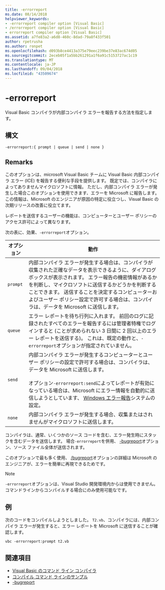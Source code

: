 ```yaml
---
title: -errorreport
ms.date: 08/14/2018
helpviewer_keywords:
- -errorreport compiler option [Visual Basic]
- /errorreport compiler option [Visual Basic]
- errorreport compiler option [Visual Basic]
ms.assetid: a7fe83a2-a6d8-460c-8dad-79a8f433f501
author: rpetrusha
ms.author: ronpet
ms.openlocfilehash: d093b8ce4413a375e79eec239be37e83ac674d05
ms.sourcegitcommit: 2eceb05f1a5bb261291a1f6a91c5153727ac1c19
ms.translationtype: MT
ms.contentlocale: ja-JP
ms.lasthandoff: 09/04/2018
ms.locfileid: "43509674"
---
```

# <a name="-errorreport"></a>-errorreport

Visual Basic コンパイラが内部コンパイラ エラーを報告する方法を指定します。

## <a name="syntax"></a>構文

```
-errorreport:{ prompt | queue | send | none }
```

## <a name="remarks"></a>Remarks

このオプションは、microsoft Visual Basic チームに Visual Basic 内部コンパイラ エラー (ICE) を報告する便利な手段を提供します。 既定では、コンパイラによってありませんマイクロソフトに情報。 ただし、内部コンパイラ エラーが発生した場合このオプションを使用できます、エラーを Microsoft に報告します。 この情報は、Microsoft のエンジニアが原因の特定に役立つし、Visual Basic の次期リリースの改善に役立てます。

レポートを送信するユーザーの機能は、コンピューターとユーザー ポリシーのアクセス許可によって異なります。

次の表に、効果、`-errorreport`オプション。

|オプション|動作|
|---|---|
|`prompt`|内部コンパイラ エラーが発生する場合は、コンパイラが収集された正確なデータを表示できるように、ダイアログ ボックスが表示されます。 エラー報告の機密情報があるかを判断し、マイクロソフトに送信するかどうかを判断することできます。 送信することを決定するコンピューターおよびユーザー ポリシー設定で許可する場合は、コンパイラは、データを Microsoft に送信します。|
|`queue`|エラー レポートを待ち行列に入れます。 前回のログに記録されたすべてのエラーを報告するには管理者特権でログインすると (ことが求められない 3 日間に 2 回以上のエラー レポートを送信する)。 これは、既定の動作と、`-errorreport`オプションが指定されていません。|
|`send`|内部コンパイラ エラーが発生するコンピューターとユーザー ポリシーの設定で許可する場合は、コンパイラは、データを Microsoft に送信します。<br /><br /> オプション`-errorreport:send`によってレポートが有効になっている場合は、Microsoft にエラー情報を自動的に送信しようとしています、 [Windows エラー報告](/windows/desktop/wer/windows-error-reporting)システムの設定。 |
|`none`|内部コンパイラ エラーが発生する場合、収集またはされませんがマイクロソフトに送信します。|

コンパイラは、通常、いくつかのソース コードを含む、エラー発生時にスタックを含むデータを送信します。 場合`-errorreport`を併用、 [-bugreport](../../../visual-basic/reference/command-line-compiler/bugreport.md)オプション、ソース ファイル全体が送信されます。

このオプションで最も多く使用、 [/bugreport](../../../visual-basic/reference/command-line-compiler/bugreport.md)オプションの詳細は Microsoft のエンジニアが、エラーを簡単に再現できるためです。

> [!NOTE]
> `-errorreport`オプションは、Visual Studio 開発環境内からは使用できません。 コマンドラインからコンパイルする場合にのみ使用可能なです。

## <a name="example"></a>例

次のコードをコンパイルしようとしました。 `T2.vb`、コンパイラには、内部コンパイラ エラーが発生すると、エラー レポートを Microsoft に送信することが確認します。

```
vbc -errorreport:prompt t2.vb
```

## <a name="see-also"></a>関連項目

- [Visual Basic のコマンド ライン コンパイラ](../../../visual-basic/reference/command-line-compiler/index.md)
- [コンパイル コマンド ラインのサンプル](../../../visual-basic/reference/command-line-compiler/sample-compilation-command-lines.md)
- [-bugreport](../../../visual-basic/reference/command-line-compiler/bugreport.md)
